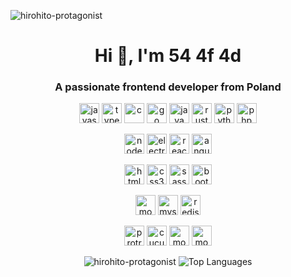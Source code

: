 <p align="left"> <img src="https://komarev.com/ghpvc/?username=hirohito-protagonist" alt="hirohito-protagonist" /> </p>
<h1 align="center">Hi 👋, I'm 54 4f 4d</h1>
<h3 align="center">A passionate frontend developer from Poland</h3>


<p align="center">
<img src="https://devicons.github.io/devicon/devicon.git/icons/javascript/javascript-original.svg" alt="javascript" width="32" height="32"/>
<img src="https://devicons.github.io/devicon/devicon.git/icons/typescript/typescript-original.svg" alt="typescript" width="32" height="32"/>
<img src="https://devicons.github.io/devicon/devicon.git/icons/c/c-original.svg" alt="c" width="32" height="32"/>
<img src="https://devicons.github.io/devicon/devicon.git/icons/go/go-original.svg" alt="go" width="32" height="32"/>
<img src="https://devicons.github.io/devicon/devicon.git/icons/java/java-original-wordmark.svg" alt="java" width="32" height="32"/>
<img src="https://devicons.github.io/devicon/devicon.git/icons/rust/rust-plain.svg" alt="rust" width="32" height="32"/>
<img src="https://devicons.github.io/devicon/devicon.git/icons/python/python-original-wordmark.svg" alt="python" width="32" height="32"/>
<img src="https://devicons.github.io/devicon/devicon.git/icons/php/php-original.svg" alt="php" width="32" height="32"/>
</p>

<p align="center">
<img src="https://devicons.github.io/devicon/devicon.git/icons/nodejs/nodejs-original-wordmark.svg" alt="nodejs" width="32" height="32"/>
<img src="https://devicons.github.io/devicon/devicon.git/icons/electron/electron-original.svg" alt="electron" width="32" height="32"/>
<img src="https://devicons.github.io/devicon/devicon.git/icons/react/react-original-wordmark.svg" alt="react" width="32" height="32"/>
<img src="https://devicons.github.io/devicon/devicon.git/icons/angularjs/angularjs-original.svg" alt="angularjs" width="32" height="32"/>
</p>

<p align="center">
<img src="https://devicons.github.io/devicon/devicon.git/icons/html5/html5-original-wordmark.svg" alt="html5" width="32" height="32"/>
<img src="https://devicons.github.io/devicon/devicon.git/icons/css3/css3-original-wordmark.svg" alt="css3" width="32" height="32"/>
<img src="https://devicons.github.io/devicon/devicon.git/icons/sass/sass-original.svg" alt="sass" width="32" height="32"/>
<img src="https://devicons.github.io/devicon/devicon.git/icons/bootstrap/bootstrap-plain.svg" alt="bootstrap" width="32" height="32"/>
</p>

<p align="center">
<img src="https://devicons.github.io/devicon/devicon.git/icons/mongodb/mongodb-original-wordmark.svg" alt="mongodb" width="32" height="32"/>
<img src="https://devicons.github.io/devicon/devicon.git/icons/mysql/mysql-original-wordmark.svg" alt="mysql" width="32" height="32"/>
<img src="https://devicons.github.io/devicon/devicon.git/icons/redis/redis-original-wordmark.svg" alt="redis" width="32" height="32"/>
</p>

<p align="center">
<img src="https://devicons.github.io/devicon/devicon.git/icons/protractor/protractor-plain-wordmark.svg" alt="protractor" width="32" height="32"/>
<img src="https://devicons.github.io/devicon/devicon.git/icons/cucumber/cucumber-plain-wordmark.svg" alt="cucumber" width="32" height="32"/>
<img src="https://devicons.github.io/devicon/devicon.git/icons/jasmine/jasmine-plain-wordmark.svg" alt="mocha" width="32" height="32"/>
<img src="https://devicons.github.io/devicon/devicon.git/icons/mocha/mocha-plain.svg" alt="mocha" width="32" height="32"/>
</p>

<p align="center"> <img src="https://github-readme-stats.vercel.app/api?username=hirohito-protagonist&show_icons=true&theme=buefy&count_private=true" alt="hirohito-protagonist" />
<img src="https://github-readme-stats.vercel.app/api/top-langs/?username=hirohito-protagonist&layout=compact&theme=buefy" alt="Top Languages" />
</p>



<!--
**hirohito-protagonist/hirohito-protagonist** is a ✨ _special_ ✨ repository because its `README.md` (this file) appears on your GitHub profile.

Here are some ideas to get you started:

- 🔭 I’m currently working on ...
- 🌱 I’m currently learning ...
- 👯 I’m looking to collaborate on ...
- 🤔 I’m looking for help with ...
- 💬 Ask me about ...
- 📫 How to reach me: ...
- 😄 Pronouns: ...
- ⚡ Fun fact: ...
-->
